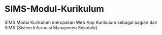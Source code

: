# SIMS-Modul-Kurikulum
SIMS Modul Kurikulum merupakan Web App Kurikulum sebagai bagian dari SIMS (Sistem Informasi Manajemen Sekolah))
